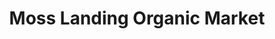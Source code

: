 ---
title: "Moss Landing Organic Market"
url: /moss-landing/moss-landing-organic-market/
shop: Supermarkt
---